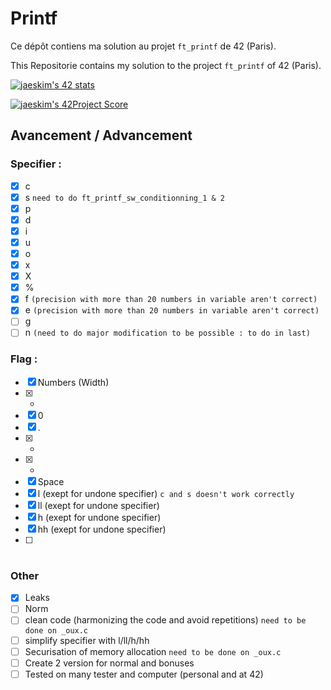 # Printf

Ce dépôt contiens ma solution au projet `ft_printf` de 42 (Paris).

This Repositorie contains my solution to the project `ft_printf` of 42 (Paris).

[![jaeskim's 42 stats](https://badge42.herokuapp.com/api/stats/cmaginot?cursus=42cursus&privacyName=true)](https://github.com/JaeSeoKim/badge42)

[![jaeskim's 42Project Score](https://badge42.herokuapp.com/api/project/cmaginot/ft_printf)](https://github.com/JaeSeoKim/badge42)

## Avancement / Advancement

### Specifier :

- [x] c 
- [x] s `need to do ft_printf_sw_conditionning_1 & 2`
- [x] p
- [x] d
- [x] i
- [x] u
- [x] o
- [x] x
- [x] X
- [x] %
- [x] f `(precision with more than 20 numbers in variable aren't correct)`
- [x] e `(precision with more than 20 numbers in variable aren't correct)`
- [ ] g 
- [ ] n `(need to do major modification to be possible : to do in last)`

### Flag :

- [x] Numbers (Width)
- [x] -
- [x] 0
- [x] .
- [x] *
- [x] +
- [x] Space
- [x] l (exept for undone specifier) `c and s doesn't work correctly`
- [x] ll (exept for undone specifier)
- [x] h (exept for undone specifier)
- [x] hh (exept for undone specifier)
- [ ] #

### Other

- [x] Leaks
- [ ] Norm
- [ ] clean code (harmonizing the code and avoid repetitions) `need to be done on _oux.c` 
- [ ] simplify specifier with l/ll/h/hh
- [ ] Securisation of memory allocation `need to be done on _oux.c`
- [ ] Create 2 version for normal and bonuses
- [ ] Tested on many tester and computer (personal and at 42)
